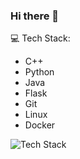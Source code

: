 ### Hi there 👋

<!--
**Isteyak12/Isteyak12** is a ✨ _special_ ✨ repository because its `README.md` (this file) appears on your GitHub profile.


- 🔭 I’m currently working on Java
- 🌱 I’m currently learning Java
- 👯 I’m looking to collaborate on Java projects
- 🤔 I’m looking for help with Java
- 💬 Ask me about Python and C++
- 📫 How to reach me: isteyakislam12@gmail.com
- ⚡ Fun fact: I know C++ and Python data structure.
-->
💻 Tech Stack:

- C++
- Python
- Java
- Flask
- Git
- Linux
- Docker

![Tech Stack](https://img.shields.io/badge/Tech%20Stack-C++%20%7C%20Python%20%7C%20Dockerfile-blue)

